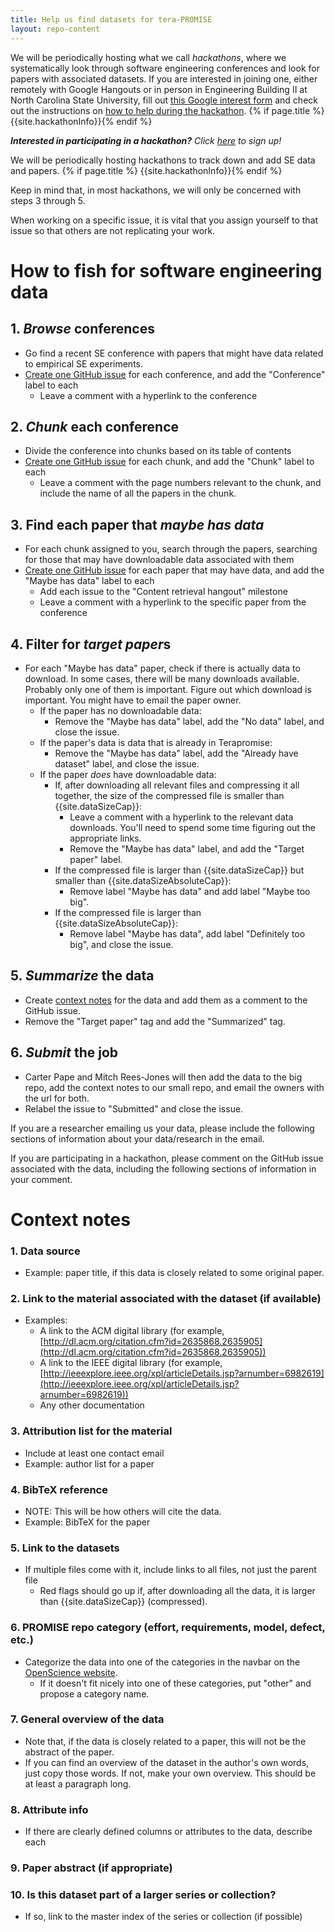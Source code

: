 ```yaml
---
title: Help us find datasets for tera-PROMISE
layout: repo-content
---
```


We will be periodically hosting what we call _hackathons_, where we systematically look through software engineering conferences and look for papers with associated datasets. If you are interested in joining one, either remotely with Google Hangouts or in person in Engineering Building II at North Carolina State University, fill out [this Google interest form](https://docs.google.com/forms/d/18s9ZLb7TTLcXVRovqRcn5YEN6Js9aJZgPfn_2qz3WFE/viewform?usp=send_form) and check out the instructions on [how to help during the hackathon](/repo/contribute/hackathon.html). {% if page.title %} {{site.hackathonInfo}}{% endif %}

**_Interested in participating in a hackathon?_**
_Click [here](https://docs.google.com/forms/d/18s9ZLb7TTLcXVRovqRcn5YEN6Js9aJZgPfn_2qz3WFE/viewform?usp=send_form) to sign up!_

We will be periodically hosting hackathons to track down and add SE data and papers.
{% if page.title %} {{site.hackathonInfo}}{% endif %}

Keep in mind that, in most hackathons, we will only be concerned with steps 3 through 5.

When working on a specific issue, it is vital that you assign yourself to that issue so that others are not replicating your work.

# How to fish for software engineering data

## 1. *Browse* conferences

* Go find a recent SE conference with papers that might have data related to empirical SE experiments.
* [Create one GitHub issue](https://github.com/opensciences/opensciences.github.io/issues/new) for each conference, and add the "Conference" label to each
    * Leave a comment with a hyperlink to the conference

## 2. *Chunk* each conference

* Divide the conference into chunks based on its table of contents
* [Create one GitHub issue](https://github.com/opensciences/opensciences.github.io/issues/new) for each chunk, and add the "Chunk" label to each
    * Leave a comment with the page numbers relevant to the chunk, and include the name of all the papers in the chunk.

## 3. Find each paper that *maybe has data*

* For each chunk assigned to you, search through the papers, searching for those that may have downloadable data associated with them
* [Create one GitHub issue](https://github.com/opensciences/opensciences.github.io/issues/new) for each paper that may have data, and add the "Maybe has data" label to each
    * Add each issue to the "Content retrieval hangout" milestone
    * Leave a comment with a hyperlink to the specific paper from the conference

## 4. Filter for *target paper*s

* For each "Maybe has data" paper, check if there is actually data to download. In some cases, there will be many downloads available. Probably only one of them is important. Figure out which download is important. You might have to email the paper owner.
    * If the paper has no downloadable data:
        * Remove the "Maybe has data" label, add the "No data" label, and close the issue.
    * If the paper's data is data that is already in Terapromise:
        * Remove the "Maybe has data" label, add the "Already have dataset" label, and close the issue.
    * If the paper _does_ have downloadable data:
        * If, after downloading all relevant files and compressing it all together, the size of the compressed file is smaller than {{site.dataSizeCap}}:
            * Leave a comment with a hyperlink to the relevant data downloads. You'll need to spend some time figuring out the appropriate links.
            * Remove the "Maybe has data" label, and add the "Target paper" label.
        * If the compressed file is larger than {{site.dataSizeCap}} but smaller than {{site.dataSizeAbsoluteCap}}:
            * Remove label "Maybe has data" and add label "Maybe too big".
        * If the compressed file is larger than {{site.dataSizeAbsoluteCap}}:
            * Remove label "Maybe has data", add label "Definitely too big", and close the issue.

## 5. *Summarize* the data
* Create [context notes](/repo/contribute/contextnotes.html) for the data and add them as a comment to the GitHub issue.
* Remove the "Target paper" tag and add the "Summarized" tag.

## 6. *Submit* the job

* Carter Pape and Mitch Rees-Jones will then add the data to the big repo, add the context notes to our small repo, and email the owners with the url for both.
* Relabel the issue to "Submitted" and close the issue.

If you are a researcher emailing us your data, please include the following sections of
information about your data/research in the email.

If you are participating in a hackathon, please comment on the GitHub issue associated with the data, including the following sections of information in your comment.


# Context notes

### 1. Data source
* Example: paper title, if this data is closely related to some original paper.

### 2. Link to the material associated with the dataset (if available)
* Examples:
    * A link to the ACM digital library (for example, [http://dl.acm.org/citation.cfm?id=2635868.2635905](http://dl.acm.org/citation.cfm?id=2635868.2635905))
    * A link to the IEEE digital library (for example, [http://ieeexplore.ieee.org/xpl/articleDetails.jsp?arnumber=6982619](http://ieeexplore.ieee.org/xpl/articleDetails.jsp?arnumber=6982619))
    * Any other documentation

### 3. Attribution list for the material
* Include at least one contact email
* Example: author list for a paper

### 4. BibTeX reference
 * NOTE: This will be how others will cite the data.
 * Example: BibTeX for the paper

### 5. Link to the datasets
* If multiple files come with it, include links to all files, not just the parent file
    * Red flags should go up if, after downloading all the data, it is larger than {{site.dataSizeCap}} (compressed).

### 6. PROMISE repo category (effort, requirements, model, defect, etc.)
* Categorize the data into one of the categories in the navbar on the [OpenScience website](/repo).
    * If it doesn't fit nicely into one of these categories, put "other" and propose a category name.

### 7. General overview of the data
* Note that, if the data is closely related to a paper, this will not be the abstract of the paper.
* If you can find an overview of the dataset in the author's own words, just copy those words. If not, make your own overview. This should be at least a paragraph long.

### 8. Attribute info
* If there are clearly defined columns or attributes to the data, describe each

### 9. Paper abstract (if appropriate)

### 10. Is this dataset part of a larger series or collection?
* If so, link to the master index of the series or collection (if possible)


